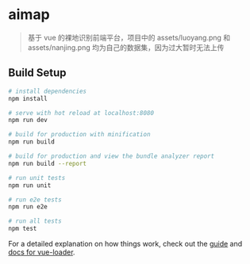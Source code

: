 # aimap

> 基于 vue 的裸地识别前端平台，项目中的 assets/luoyang.png 和 assets/nanjing.png 均为自己的数据集，因为过大暂时无法上传

## Build Setup

```bash
# install dependencies
npm install

# serve with hot reload at localhost:8080
npm run dev

# build for production with minification
npm run build

# build for production and view the bundle analyzer report
npm run build --report

# run unit tests
npm run unit

# run e2e tests
npm run e2e

# run all tests
npm test
```

For a detailed explanation on how things work, check out the [guide](http://vuejs-templates.github.io/webpack/) and [docs for vue-loader](http://vuejs.github.io/vue-loader).
